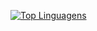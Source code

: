 
[![Top Linguagens](https://github-readme-stats.vercel.app/api/top-langs/?username=lsisilio&theme=dark&layout=compact)](https://github.com/anuraghazra/github-readme-stats)
